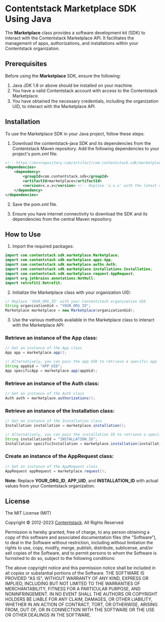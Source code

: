 # Contentstack Marketplace SDK Using Java

The **Marketplace** class provides a software development kit (SDK) to interact with the Contentstack Marketplace API. It facilitates the management of apps, authorizations, and installations within your Contentstack organization.

## Prerequisites

Before using the **Marketplace** SDK, ensure the following:

1. Java JDK 1.8 or above should be installed on your machine.
2. You have a valid Contentstack account with access to the Contentstack Marketplace.
3. You have obtained the necessary credentials, including the organization UID, to interact with the Marketplace API.

## Installation

To use the Marketplace SDK in your Java project, follow these steps:

1. Download the contentstack-java SDK and its dependencies from the Contentstack Maven repository. Add the following dependencies to your project's pom.xml file:

```xml
<!-- https://mvnrepository.com/artifact/com.contentstack.sdk/marketplace -->
<dependencies>
    <dependency>
        <groupId>com.contentstack.sdk</groupId>
        <artifactId>marketplace</artifactId>
        <version>x.x.x</version> <!-- Replace 'x.x.x' with the latest version available -->
    </dependency>
</dependencies>
```

2. Save the pom.xml file.

3. Ensure you have internet connectivity to download the SDK and its dependencies from the central Maven repository.

## How to Use

1. Import the required packages:

```java
import com.contentstack.sdk.marketplace.Marketplace;
import com.contentstack.sdk.marketplace.apps.App;
import com.contentstack.sdk.marketplace.auths.Auth;
import com.contentstack.sdk.marketplace.installations.Installation;
import com.contentstack.sdk.marketplace.request.AppRequest;
import org.jetbrains.annotations.NotNull;
import retrofit2.Retrofit;
```

2. Initialize the Marketplace class with your organization UID:

```java
// Replace 'YOUR_ORG_ID' with your Contentstack organization UID
String organizationUid = "YOUR_ORG_ID";
Marketplace marketplace = new Marketplace(organizationUid);
```

3. Use the various methods available in the Marketplace class to interact with the Marketplace API:

### Retrieve an instance of the App class:

```java
// Get an instance of the App class
App app = marketplace.app();

// Alternatively, you can pass the app UID to retrieve a specific app
String appUid = "APP_UID";
App specificApp = marketplace.app(appUid);
```

### Retrieve an instance of the Auth class:

```java
// Get an instance of the Auth class
Auth auth = marketplace.authorizations();
```

### Retrieve an instance of the Installation class:

```java
// Get an instance of the Installation class
Installation installation = marketplace.installation();

// Alternatively, you can pass the installation ID to retrieve a specific installation
String installationId = "INSTALLATION_ID";
Installation specificInstallation = marketplace.installation(installationId);
```

### Create an instance of the AppRequest class:

```java
// Get an instance of the AppRequest class
AppRequest appRequest = marketplace.request();
```

**Note:** Replace **YOUR_ORG_ID**, **APP_UID**, and **INSTALLATION_ID** with actual values from your Contentstack organization.

## License

The MIT License (MIT)

Copyright © 2012-2023 [Contentstack](https://www.contentstack.com/). All Rights Reserved

Permission is hereby granted, free of charge, to any person obtaining a copy of this software and associated documentation files (the "Software"), to deal in the Software without restriction, including without limitation the rights to use, copy, modify, merge, publish, distribute, sublicense, and/or sell copies of the Software, and to permit persons to whom the Software is furnished to do so, subject to the following conditions:

The above copyright notice and this permission notice shall be included in all copies or substantial portions of the Software. THE SOFTWARE IS PROVIDED "AS IS", WITHOUT WARRANTY OF ANY KIND, EXPRESS OR IMPLIED, INCLUDING BUT NOT LIMITED TO THE WARRANTIES OF MERCHANTABILITY, FITNESS FOR A PARTICULAR PURPOSE, AND NONINFRINGEMENT. IN NO EVENT SHALL THE AUTHORS OR COPYRIGHT HOLDERS BE LIABLE FOR ANY CLAIM, DAMAGES, OR OTHER LIABILITY, WHETHER IN AN ACTION OF CONTRACT, TORT, OR OTHERWISE, ARISING FROM, OUT OF, OR IN CONNECTION WITH THE SOFTWARE OR THE USE OR OTHER DEALINGS IN THE SOFTWARE.